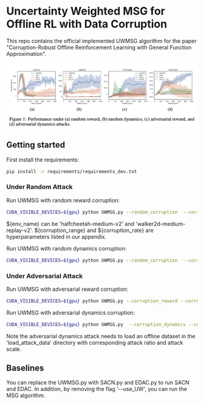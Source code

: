 # Uncertainty Weighted MSG for Offline RL with Data Corruption

This repo contains the official implemented UWMSG algorithm for the paper "Corruption-Robust Offline Reinforcement Learning with General Function Approximation".

<div style="text-align: center;">
<img src="/pic/figure_UWMSG.png" >
</div>

## Getting started
First install the requirements:
```bash
pip install -r requirements/requirements_dev.txt
```

### Under Random Attack
Run UWMSG with random reward corruption:
```bash
CUDA_VISIBLE_DEVICES=${gpu} python UWMSG.py --random_corruption  --corruption_reward --corruption_range ${corruption_range} --corruption_rate ${corruption_rate}  --env_name ${env_name} --seed ${seed} --use_UW 
```
${env_name} can be 'halfcheetah-medium-v2' and 'walker2d-medium-replay-v2'. ${corruption_range} and ${corruption_rate} are hyperparameters listed in our appendix. 

Run UWMSG with random dynamics corruption:
```bash
CUDA_VISIBLE_DEVICES=${gpu} python UWMSG.py --random_corruption  --corruption_dynamics --corruption_range ${corruption_range} --corruption_rate ${corruption_rate}  --env_name ${env_name} --seed ${seed} --use_UW 
```

### Under Adversarial Attack

Run UWMSG with adversarial reward corruption:
```bash
CUDA_VISIBLE_DEVICES=${gpu} python UWMSG.py --corruption_reward --corruption_range ${corruption_range} --corruption_rate ${corruption_rate}  --env_name ${env_name} --seed ${seed} --use_UW 
```

Run UWMSG with adversarial dynamics corruption:
```bash
CUDA_VISIBLE_DEVICES=${gpu} python UWMSG.py  --corruption_dynamics --corruption_range ${corruption_range} --corruption_rate ${corruption_rate}  --env_name ${env_name} --seed ${seed} --use_UW 
```
Note the adversarial dynamics attack needs to load an offline dataset in the 'load_attack_data' directory with corresponding attack ratio and attack scale. 

## Baselines
You can replace the UWMSG.py with SACN.py and EDAC.py to run SACN and EDAC. In addition, by removing the flag '--use_UW', you can run the MSG algorithm.



